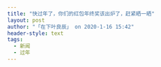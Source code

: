 ```yaml
---
title: "快过年了，你们的红包年终奖该出炉了，赶紧晒一晒"
layout: post
author: "「在下叶良辰」 on 2020-1-16 15:42"
header-style: text
tags:
  - 新闻
  - 过年
---
```


<head></head>
<body>
 <br>
</body>


